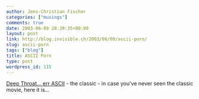 ```yaml
---
author: Jens-Christian Fischer
categories: ["musings"]
comments: true
date: 2003-06-09 20:39:35+00:00
layout: post
link: http://blog.invisible.ch/2003/06/09/ascii-porn/
slug: ascii-porn
tags: ["blog"]
title: ASCII Porn
type: post
wordpress_id: 115
---
```


[Deep Throat... err ASCII](http://www1.zkm.de/~wvdc/ascii/java/) - the classic - in case you've never seen the classic movie, here it is...
